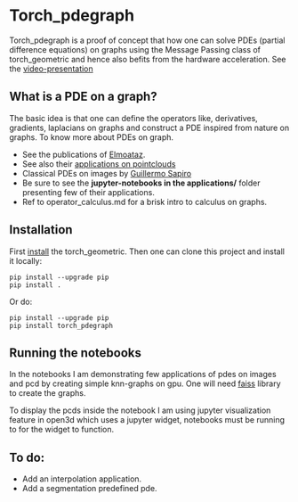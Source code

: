 # Torch_pdegraph
Torch_pdegraph is a proof of concept that how one can solve PDEs (partial difference equations)  on graphs using the Message Passing class of torch_geometric and hence also befits from the hardware acceleration. See the [video-presentation](https://www.youtube.com/watch?v=egUjPrJa2l4)

## What is a PDE on a graph?
The basic idea is that one can define the operators like, derivatives, gradients, laplacians on graphs and construct a PDE inspired from nature on graphs.
To know more about PDEs on graph.
- See the publications of [Elmoataz](https://elmoatazbill.users.greyc.fr/pub.html). 
- See also their [applications on pointclouds](https://elmoatazbill.users.greyc.fr/point_cloud/index.html)
- Classical PDEs on images by [Guillermo Sapiro](https://www.youtube.com/watch?v=ZAmig8cw7H8&list=PLEE9b2lRB-R0vii_n3A_3ec9F_Bp_U9Fh&index=2&t=3s)
- Be sure to see the **jupyter-notebooks in the applications/** folder presenting few of their applications. 
- Ref to operator_calculus.md for a brisk intro to calculus on graphs.

## Installation 
First [install](https://pytorch-geometric.readthedocs.io/en/latest/notes/installation.html) the torch_geometric. Then one can clone this project and install it locally:

```shell
pip install --upgrade pip
pip install .
```

Or do:


```shell
pip install --upgrade pip
pip install torch_pdegraph
```

## Running the notebooks
In the notebooks I am demonstrating few applications of pdes on images and pcd by creating simple knn-graphs on gpu. One will need [faiss](https://github.com/facebookresearch/faiss/blob/master/INSTALL.md) library to create the graphs.

To display the pcds inside the notebook I am using jupyter visualization feature in open3d which uses a jupyter widget, notebooks must be running to for the widget to function.

## To do:
- Add an interpolation application.
- Add a segmentation predefined pde. 
